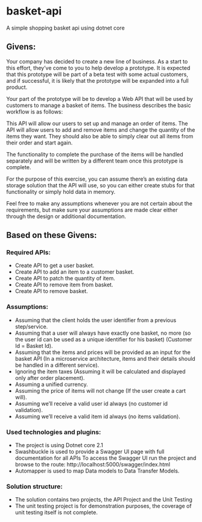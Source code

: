 # basket-api
A simple shopping basket api using dotnet core


## Givens:
Your company has decided to create a new line of business.  As a start to this effort, they’ve come to you to help develop a prototype.  It is expected that this prototype will be part of a beta test with some actual customers, and if successful, it is likely that the prototype will be expanded into a full product.

Your part of the prototype will be to develop a Web API that will be used by customers to manage a basket of items. The business describes the basic workflow is as follows:

This API will allow our users to set up and manage an order of items.  The API will allow users to add and remove items and change the quantity of the items they want.  They should also be able to simply clear out all items from their order and start again.

The functionality to complete the purchase of the items will be handled separately and will be written by a different team once this prototype is complete.  

For the purpose of this exercise, you can assume there’s an existing data storage solution that the API will use, so you can either create stubs for that functionality or simply hold data in memory.

Feel free to make any assumptions whenever you are not certain about the requirements, but make sure your assumptions are made clear either through the design or additional documentation.

## Based on these Givens:
### Required APIs:
-	Create API to get a user basket.
-	Create API to add an item to a customer basket. 
-	Create API to patch the quantity of item.
-	Create API to remove item from basket.
-	Create API to remove basket.
### Assumptions:
-	Assuming that the client holds the user identifier from a previous step/service.
-	Assuming that a user will always have exactly one basket, no more (so the user id can be used as a unique identifier for his basket) (Customer Id = Basket Id).
-	Assuming that the items and prices will be provided as an input for the basket API (In a microservice architecture, items and their details should be handled in a different service).
-	Ignoring the item taxes (Assuming it will be calculated and displayed only after order placement).
-	Assuming a unified currency.
-	Assuming the price of items will not change (If the user create a cart will).
-	Assuming we’ll receive a valid user id always (no customer id validation).
-	Assuming we’ll receive a valid item id always (no items validation).
### Used technologies and plugins:
-	The project is using Dotnet core 2.1
-	Swashbuckle is used to provide a Swagger UI page with full documentation for all APIs 
To access the Swagger UI run the project and browse to the route:
http://localhost:5000/swagger/index.html 
-	Automapper is used to map Data models to Data Transfer Models. 
### Solution structure:
- The solution contains two projects, the API Project and the Unit Testing 
- The unit testing project is for demonstration purposes, the coverage of unit testing itself is not complete.
